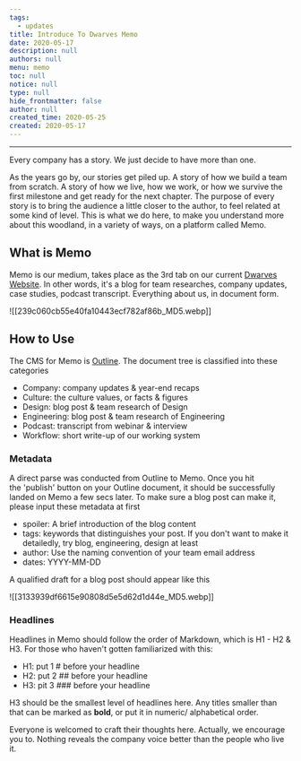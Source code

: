 ```yaml
---
tags: 
  - updates
title: Introduce To Dwarves Memo
date: 2020-05-17
description: null
authors: null
menu: memo
toc: null
notice: null
type: null
hide_frontmatter: false
author: null
created_time: 2020-05-25
created: 2020-05-17
---
```


---

Every company has a story. We just decide to have more than one. 


As the years go by, our stories get piled up. A story of how we build a team from scratch. A story of how we live, how we work, or how we survive the first milestone and get ready for the next chapter.
The purpose of every story is to bring the audience a little closer to the author, to feel related at some kind of level. This is what we do here, to make you understand more about this woodland, in a variety of ways, on a platform called Memo.

## What is Memo

Memo is our medium, takes place as the 3rd tab on our current [Dwarves Website](https://dwarves.foundation/memo/). In other words, it's a blog for team researches, company updates, case studies, podcast transcript. Everything about us, in document form.


![[239c060cb55e40fa10443ecf782af86b_MD5.webp]]


## How to Use

The CMS for Memo is [Outline](https://outline.d.foundation/home). The document tree is classified into these categories

* Company: company updates & year-end recaps
* Culture: the culture values, or facts & figures
* Design: blog post & team research of Design
* Engineering: blog post & team research of Engineering
* Podcast: transcript from webinar & interview
* Workflow: short write-up of our working system

### Metadata

A direct parse was conducted from Outline to Memo. Once you hit the 'publish' button on your Outline document, it should be successfully landed on Memo a few secs later. To make sure a blog post can make it, please input these metadata at first  

* spoiler: A brief introduction of the blog content
* tags: keywords that distinguishes your post. If you don't want to make it detailedly, try blog, engineering, design at least
* author: Use the naming convention of your team email address
* dates: YYYY-MM-DD

A qualified draft for a blog post should appear like this

![[3133939df6615e90808d5e5d62d1d44e_MD5.webp]]

### **Headlines**

Headlines in Memo should follow the order of Markdown, which is H1 - H2 & H3. For those who haven't gotten familiarized with this:

* H1: put 1 # before your headline
* H2: put 2 ## before your headline
* H3: pit 3 ### before your headline

H3 should be the smallest level of headlines here. Any titles smaller than that can be marked as **bold**, or put it in numeric/ alphabetical order.


Everyone is welcomed to craft their thoughts here. Actually, we encourage you to. Nothing reveals the company voice better than the people who live it.


